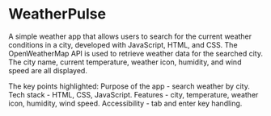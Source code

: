 # WeatherPulse
A simple weather app that allows users to search for the current weather conditions in a city, developed with JavaScript, HTML, and CSS. The OpenWeatherMap API is used to retrieve weather data for the searched city. The city name, current temperature, weather icon, humidity, and wind speed are all displayed.

The key points highlighted:
Purpose of the app - search weather by city.
Tech stack - HTML, CSS, JavaScript.
Features - city, temperature, weather icon, humidity, wind speed.
Accessibility - tab and enter key handling.

